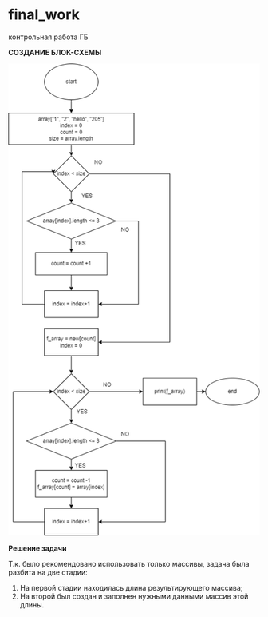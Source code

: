 # final_work
контрольная работа ГБ

**СОЗДАНИЕ БЛОК-СХЕМЫ**

![scheme](images/scheme.png)

**Решение задачи**

Т.к. было рекомендовано использовать только массивы, задача была разбита на две стадии:
1. На первой стадии находилась длина результирующего массива;
2. На второй был создан и заполнен нужными данными массив этой длины.

